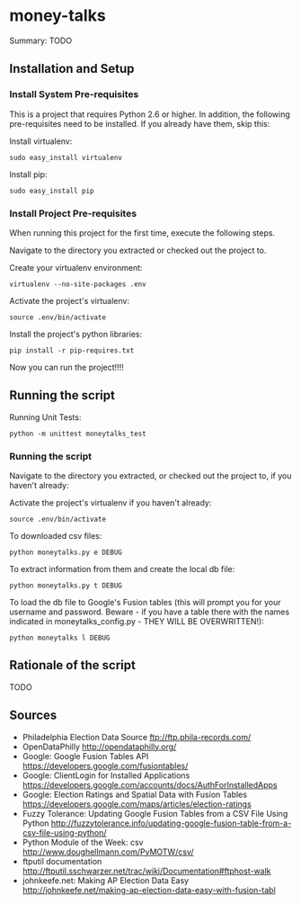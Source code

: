money-talks
===========

Summary: TODO

Installation and Setup
----------------------

### Install System Pre-requisites

This is a project that requires Python 2.6 or higher. In addition, the
following pre-requisites need to be installed. If you already have
them, skip this:

Install virtualenv:

    sudo easy_install virtualenv 

Install pip:

    sudo easy_install pip

### Install Project Pre-requisites

When running this project for the first time, execute the following
steps. 

Navigate to the directory you extracted or checked out the
project to.

Create your virtualenv environment:

    virtualenv --no-site-packages .env 

Activate the project's virtualenv:

    source .env/bin/activate

Install the project's python libraries:

    pip install -r pip-requires.txt

Now you can run the project!!!!

Running the script
------------------

Running Unit Tests:

    python -m unittest moneytalks_test

### Running the script

Navigate to the directory you extracted, or checked out the project
to, if you haven't already:

Activate the project's virtualenv if you haven't already:

    source .env/bin/activate

To downloaded csv files:

    python moneytalks.py e DEBUG
   
To extract information from them and create the local db file:

    python moneytalks.py t DEBUG

To load the db file to Google's Fusion tables (this will prompt you
for your username and password. Beware - if you have a table there
with the names indicated in moneytalks_config.py - THEY WILL BE
OVERWRITTEN!):

    python moneytalks l DEBUG

Rationale of the script
-----------------------

TODO

Sources 
-------

- Philadelphia Election Data Source
  ftp://ftp.phila-records.com/
- OpenDataPhilly
  http://opendataphilly.org/
- Google: Google Fusion Tables API
  https://developers.google.com/fusiontables/
- Google: ClientLogin for Installed Applications
  https://developers.google.com/accounts/docs/AuthForInstalledApps
- Google: Election Ratings and Spatial Data with Fusion Tables
  https://developers.google.com/maps/articles/election-ratings
- Fuzzy Tolerance: Updating Google Fusion Tables from a CSV File Using Python
  http://fuzzytolerance.info/updating-google-fusion-table-from-a-csv-file-using-python/ 
- Python Module of the Week: csv
  http://www.doughellmann.com/PyMOTW/csv/
- ftputil documentation
  http://ftputil.sschwarzer.net/trac/wiki/Documentation#ftphost-walk
- johnkeefe.net: Making AP Election Data Easy
  http://johnkeefe.net/making-ap-election-data-easy-with-fusion-tabl